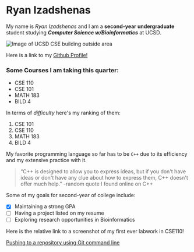 # Ryan Izadshenas

My name is *Ryan Izadshenas* and I am a **second-year undergraduate** student studying ***Computer Science w/Bioinformatics*** at UCSD.

![Image of UCSD CSE building outside area](https://studyabroad.ucsd.edu/_images/majors-maps/major-modules/cse-building.jpg)

Here is a link to my [Github Profile!](https://github.com/Ryan-izad)

### Some Courses I am taking this quarter: 

- CSE 110
- CSE 101
- MATH 183
- BILD 4

In terms of *difficulty* here's my ranking of them: 

1. CSE 101
2. CSE 110
3. MATH 183
4. BILD 4

My favorite programming language so far has to be `C++` due to its efficiency and my extensive practice with it.

> “C++ is designed to allow you to express ideas, but if you don't have ideas or don't have any clue about how to express them, C++ doesn't offer much help.” -random quote I found online on C++ 

Some of my goals for second-year of college include:

- [x] Maintaining a strong GPA
- [ ] Having a project listed on my resume
- [ ] Exploring research opportunities in Bioinformatics

Here is the relative link to a screenshot of my first ever labwork in CSE110!

[Pushing to a repository using Git command line](screenshots/gitPush.png)


